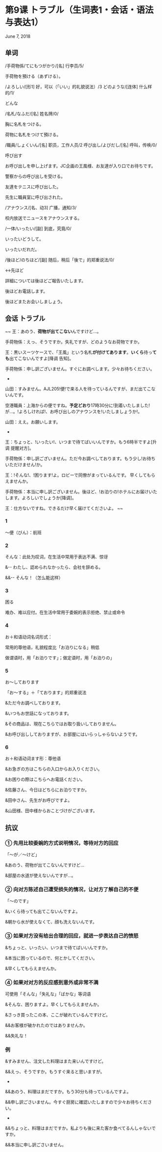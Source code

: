 # 第9课 トラブル（生词表1・会话・语法与表达1）
June 7, 2018

## 单词
/手荷物係/てにもつがかり/[名] 行李员/5/

手荷物を預ける（あずける）。

/よろしい/[形1] 好，可以（「いい」的礼貌说法）/3
どのような/[连体] 什么样的/1/

どんな

/名札/なふだ/[名] 姓名牌/0/

胸に名札をつける。

荷物に名札をつけて預ける。

/職員/しょくいん/[名] 职员，工作人员/2
呼び出し/よびだし/[名] 呼叫，传唤/0/

呼び出す

お呼び出しを申し上げます。JC企画の王風様、お友達が入り口でお待ちです。

警察からの呼び出しを受ける。

友達をテニスに呼び出した。

先生に職員室に呼び出された。

/アナウンス/[名、动3] 广播，通知/3/

校内放送でニュースをアナウンスする。

/一体/いったい/[副] 到底，究竟/0/

いったいどうして。 

いったいだれだ。

/後ほど/のちほど/[副] 随后，稍后「後で」的郑重说法/0/

<->先ほど

詳細については後ほどご報告いたします。

後ほどお電話します。

後ほどまたお会いしましょう。

## 会话 トラブル
~~
王：あのう、**荷物が出てこない**んですけど…。

手荷物係：えっ、そうですか。失礼ですが、どのようなお荷物ですか。

王：黒いスーツケースで、「王風」という名札**が付けてあります**。**いくら**待っ**ても**出てこないんですよ[降调 告知]。

手荷物係：申し訳ございません。すぐにお調べします。少々お待ちください。 

-

山田：すみません。AJL205!便!で来る人を待っているんですが、まだ出てこないんです。

空港職員：上海からの便ですね。**予定どおり**17時30分に!到着いたしました!が…。!よろしければ!、お呼び出しのアナウンスを!いたしましょうか!。

山田：ええ。お願いします。　

-

王：ちょっと、!いったい!、いつまで待てばいいんですか。もう6時半ですよ[升调 提醒对方]。

手荷物係：申し訳ございません。ただ今お調べしております。もう少し!お待ちいただけません!か。

王：!そんな!、!困ります!よ。ロビーで同僚がまっているんです。 早くしてもらえませんか。

手荷物係：本当に申し訳ございません。後ほど、!お泊りの!ホテルにお届けいたします。よろしいでしょうか[降调]。

王：仕方ないですね。できるだけ早く届けてくださいよ。 
~~

### 1
～便（びん）：航班

### 2
そんな：此处为叹词，在生活中常用于表达不满、惊讶

&-- わたし、認められなかったら、会社を辞める。

&&-- そんな！（怎么能这样）

### 3
困る

难办、难以应付。在生活中常用于委婉的表示拒绝、禁止或命令

### 4
お＋和语动词名词形式： 

常用的尊他语，礼貌程度比「お泊りになる」稍低

做谓语时，用「お泊りです」；做定语时，用「お泊りの」

### 5
お～しております

「お～する」＋「ております」的郑重说法

&ただ今お調べしております。

&いつもお世話になっております。

&その商品は、現在こちらではお取り扱いしておりません。

&お呼び出ししておりますが、お部屋にはいらっしゃらないようです。

### 6
お＋和语动词ます形：尊他语

&お急ぎの方はこちらの入口からお入りください。

&お困りの際はこちらへお電話ください。

&佐藤さん、今日はどちらにお泊りですか。

&田中さん、先生がお呼びですよ。

&山田様、田中様からおことづけがございます。

## 抗议
### ① 先用比较委婉的方式说明情况，等待对方的回应
「～が／～けど」

&あのう、荷物が出てこないんですけど…

&部屋の水道が使えないんですが...。

### ② 向对方陈述自己遭受损失的情况，让对方了解自己的不便
「～のです」

&いくら待っても出てこないんですよ。

&朝から水が使えなくて、顔も洗えないんです。

### ③ 如果对方没有给出合理的回应，就进一步表达自己的愤怒

&ちょっと、いったい、いつまで待てばいいんですか。

&本当に困っているので、何とかしてください。

&早くしてもらえませんか。

### ④ 如果对对方的反应感到意外或非常不满
可使用「そんな」「失礼な」「ばかな」等词语

&そんな、困りますよ。早くしてもらえませんか。

&さっき買ったこの本、ここが破れているんですけど。

&&お客様が破かれたのではありませんか。

&&失礼な！

### 例
&すみません、注文した料理はまた来いんですけど。

&&えっ、そうですか。もうすぐ来ると思いますが。

-

&&あのう、料理はまだですか。もう30分も待っているんですよ。

&&申し訳ごさいません。今すぐ厨房に確認いたしますので少々お待ちください。

-

&&ちょっと、料理はまだですか。私よりも後に来た客か食べてるんしゃないですか。

&&本当に申し訳ごさいません。
